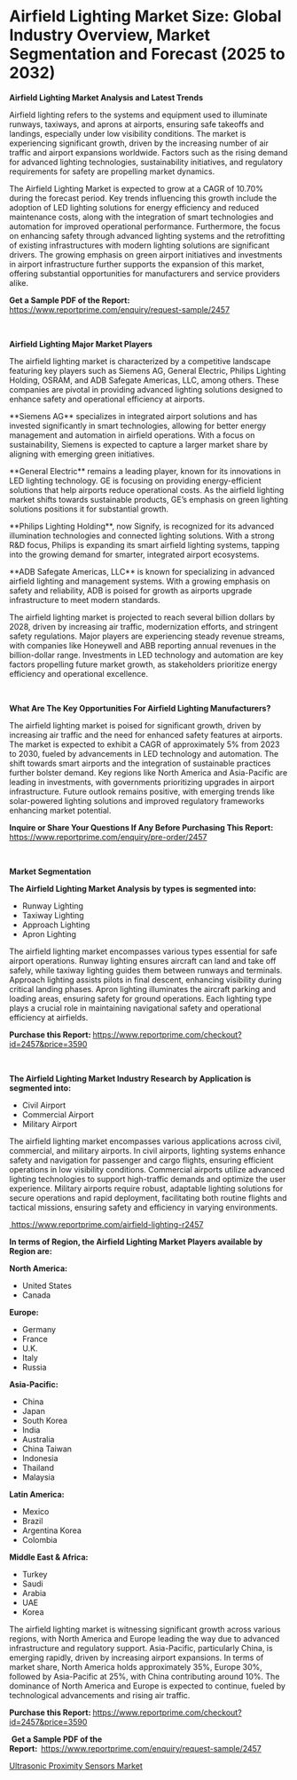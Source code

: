 <p><h1>Airfield Lighting Market Size: Global Industry Overview, Market Segmentation and Forecast (2025 to 2032)</h1></p><p><strong>Airfield Lighting Market Analysis and Latest Trends</strong></p>
<p><p>Airfield lighting refers to the systems and equipment used to illuminate runways, taxiways, and aprons at airports, ensuring safe takeoffs and landings, especially under low visibility conditions. The market is experiencing significant growth, driven by the increasing number of air traffic and airport expansions worldwide. Factors such as the rising demand for advanced lighting technologies, sustainability initiatives, and regulatory requirements for safety are propelling market dynamics.</p><p>The Airfield Lighting Market is expected to grow at a CAGR of 10.70% during the forecast period. Key trends influencing this growth include the adoption of LED lighting solutions for energy efficiency and reduced maintenance costs, along with the integration of smart technologies and automation for improved operational performance. Furthermore, the focus on enhancing safety through advanced lighting systems and the retrofitting of existing infrastructures with modern lighting solutions are significant drivers. The growing emphasis on green airport initiatives and investments in airport infrastructure further supports the expansion of this market, offering substantial opportunities for manufacturers and service providers alike.</p></p>
<p><strong>Get a Sample PDF of the Report:&nbsp;</strong> <a href="https://www.reportprime.com/enquiry/request-sample/2457?utm_campaign=3577&utm_medium=2&utm_source=Github&utm_content=ia&utm_term=18032025&utm_id=airfield-lighting">https://www.reportprime.com/enquiry/request-sample/2457</a></p>
<p>&nbsp;</p>
<p><strong>Airfield Lighting Major Market Players</strong></p>
<p><p>The airfield lighting market is characterized by a competitive landscape featuring key players such as Siemens AG, General Electric, Philips Lighting Holding, OSRAM, and ADB Safegate Americas, LLC, among others. These companies are pivotal in providing advanced lighting solutions designed to enhance safety and operational efficiency at airports.</p><p>**Siemens AG** specializes in integrated airport solutions and has invested significantly in smart technologies, allowing for better energy management and automation in airfield operations. With a focus on sustainability, Siemens is expected to capture a larger market share by aligning with emerging green initiatives.</p><p>**General Electric** remains a leading player, known for its innovations in LED lighting technology. GE is focusing on providing energy-efficient solutions that help airports reduce operational costs. As the airfield lighting market shifts towards sustainable products, GE’s emphasis on green lighting solutions positions it for substantial growth.</p><p>**Philips Lighting Holding**, now Signify, is recognized for its advanced illumination technologies and connected lighting solutions. With a strong R&D focus, Philips is expanding its smart airfield lighting systems, tapping into the growing demand for smarter, integrated airport ecosystems.</p><p>**ADB Safegate Americas, LLC** is known for specializing in advanced airfield lighting and management systems. With a growing emphasis on safety and reliability, ADB is poised for growth as airports upgrade infrastructure to meet modern standards.</p><p>The airfield lighting market is projected to reach several billion dollars by 2028, driven by increasing air traffic, modernization efforts, and stringent safety regulations. Major players are experiencing steady revenue streams, with companies like Honeywell and ABB reporting annual revenues in the billion-dollar range. Investments in LED technology and automation are key factors propelling future market growth, as stakeholders prioritize energy efficiency and operational excellence.</p></p>
<p>&nbsp;</p>
<p><strong>What Are The Key Opportunities For Airfield Lighting Manufacturers?</strong></p>
<p><p>The airfield lighting market is poised for significant growth, driven by increasing air traffic and the need for enhanced safety features at airports. The market is expected to exhibit a CAGR of approximately 5% from 2023 to 2030, fueled by advancements in LED technology and automation. The shift towards smart airports and the integration of sustainable practices further bolster demand. Key regions like North America and Asia-Pacific are leading in investments, with governments prioritizing upgrades in airport infrastructure. Future outlook remains positive, with emerging trends like solar-powered lighting solutions and improved regulatory frameworks enhancing market potential.</p></p>
<p><strong>Inquire or Share Your Questions If Any Before Purchasing This Report:</strong> <a href="https://www.reportprime.com/enquiry/pre-order/2457?utm_campaign=3577&utm_medium=2&utm_source=Github&utm_content=ia&utm_term=18032025&utm_id=airfield-lighting">https://www.reportprime.com/enquiry/pre-order/2457</a></p>
<p>&nbsp;</p>
<p><strong>Market Segmentation</strong></p>
<p><strong>The Airfield Lighting Market Analysis by types is segmented into:</strong></p>
<p><ul><li>Runway Lighting</li><li>Taxiway Lighting</li><li>Approach Lighting</li><li>Apron Lighting</li></ul></p>
<p><p>The airfield lighting market encompasses various types essential for safe airport operations. Runway lighting ensures aircraft can land and take off safely, while taxiway lighting guides them between runways and terminals. Approach lighting assists pilots in final descent, enhancing visibility during critical landing phases. Apron lighting illuminates the aircraft parking and loading areas, ensuring safety for ground operations. Each lighting type plays a crucial role in maintaining navigational safety and operational efficiency at airfields.</p></p>
<p><strong>Purchase this Report:&nbsp;</strong><a href="https://www.reportprime.com/checkout?id=2457&price=3590&utm_campaign=3577&utm_medium=2&utm_source=Github&utm_content=ia&utm_term=18032025&utm_id=airfield-lighting">https://www.reportprime.com/checkout?id=2457&price=3590</a></p>
<p>&nbsp;</p>
<p><strong>The Airfield Lighting Market Industry Research by Application is segmented into:</strong></p>
<p><ul><li>Civil Airport</li><li>Commercial Airport</li><li>Military Airport</li></ul></p>
<p><p>The airfield lighting market encompasses various applications across civil, commercial, and military airports. In civil airports, lighting systems enhance safety and navigation for passenger and cargo flights, ensuring efficient operations in low visibility conditions. Commercial airports utilize advanced lighting technologies to support high-traffic demands and optimize the user experience. Military airports require robust, adaptable lighting solutions for secure operations and rapid deployment, facilitating both routine flights and tactical missions, ensuring safety and efficiency in varying environments.</p></p>
<p><a href="https://www.reportprime.com/airfield-lighting-r2457?utm_campaign=3577&utm_medium=2&utm_source=Github&utm_content=ia&utm_term=18032025&utm_id=airfield-lighting">&nbsp;https://www.reportprime.com/airfield-lighting-r2457</a></p>
<p><strong>In terms of Region, the Airfield Lighting Market Players available by Region are:</strong></p>
<p>
    <p> <strong> North America: </strong>
        <ul>
            <li>United States</li>
            <li>Canada</li>
        </ul>
        </p> 
    <p> <strong> Europe: </strong>
        <ul>
            <li>Germany</li>
            <li>France</li>
            <li>U.K.</li>
            <li>Italy</li>
            <li>Russia</li>
        </ul>
        </p> 
    <p> <strong> Asia-Pacific: </strong>
        <ul>
            <li>China</li>
            <li>Japan</li>
            <li>South Korea</li>
            <li>India</li>
            <li>Australia</li>
            <li>China Taiwan</li>
            <li>Indonesia</li>
            <li>Thailand</li>
            <li>Malaysia</li>
        </ul>
        </p> 
    <p> <strong> Latin America: </strong>
        <ul>
            <li>Mexico</li>
            <li>Brazil</li>
            <li>Argentina Korea</li>
            <li>Colombia</li>
        </ul>
        </p> 
    <p> <strong> Middle East & Africa: </strong>
        <ul>
            <li>Turkey</li>
            <li>Saudi</li>
            <li>Arabia</li>
            <li>UAE</li>
            <li>Korea</li>
        </ul>
    </p>
    </p>
<p><p>The airfield lighting market is witnessing significant growth across various regions, with North America and Europe leading the way due to advanced infrastructure and regulatory support. Asia-Pacific, particularly China, is emerging rapidly, driven by increasing airport expansions. In terms of market share, North America holds approximately 35%, Europe 30%, followed by Asia-Pacific at 25%, with China contributing around 10%. The dominance of North America and Europe is expected to continue, fueled by technological advancements and rising air traffic.</p></p>
<p><strong>Purchase this Report: </strong><a href="https://www.reportprime.com/checkout?id=2457&price=3590&utm_campaign=3577&utm_medium=2&utm_source=Github&utm_content=ia&utm_term=18032025&utm_id=airfield-lighting">https://www.reportprime.com/checkout?id=2457&price=3590</a></p>
<p>&nbsp;<strong>Get a Sample PDF of the Report:&nbsp;&nbsp;</strong><a href="https://www.reportprime.com/enquiry/request-sample/2457?utm_campaign=3577&utm_medium=2&utm_source=Github&utm_content=ia&utm_term=18032025&utm_id=airfield-lighting">https://www.reportprime.com/enquiry/request-sample/2457</a></p>
<p><strong></strong></p>
<p><p><a href="https://github.com/cwasicioaie/Market-Research-Report-List-1/blob/main/ultrasonic-proximity-sensors-market.md?utm_campaign=3577&utm_medium=2&utm_source=Github&utm_content=ia&utm_term=18032025&utm_id=airfield-lighting">Ultrasonic Proximity Sensors Market</a></p></p>
